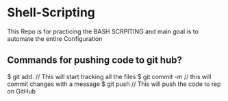 # Shell-Scripting


This Repo is for practicing the BASH SCRPITING and main goal is to automate the entire Configuration 

## Commands for pushing code to git hub?
$ git add. // This will start tracking all the files
$ git commit -m // this will commit changes with a message
$ git push // This will push the code to rep on GitHub 